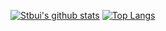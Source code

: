 [![Stbui's github stats](https://github-readme-stats.vercel.app/api?username=stbui)](https://github.com/stbui)
[![Top Langs](https://github-readme-stats.vercel.app/api/top-langs/?username=stbui&layout=compact)](https://github.com/stbui)
